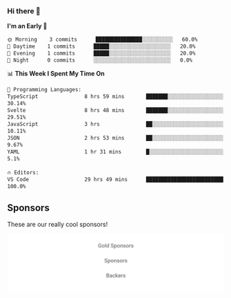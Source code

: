 ### Hi there 👋

<!--
**alexanderniebuhr/alexanderniebuhr** is a ✨ _special_ ✨ repository because its `README.md` (this file) appears on your GitHub profile.

Here are some ideas to get you started:

- 🔭 I’m currently working on ...
- 🌱 I’m currently learning ...
- 👯 I’m looking to collaborate on ...
- 🤔 I’m looking for help with ...
- 💬 Ask me about ...
- 📫 How to reach me: ...
- 😄 Pronouns: ...
- ⚡ Fun fact: ...
-->

<!--START_SECTION:waka-->
**I'm an Early 🐤** 

```text
🌞 Morning    3 commits      ███████████████░░░░░░░░░░   60.0% 
🌆 Daytime    1 commits      █████░░░░░░░░░░░░░░░░░░░░   20.0% 
🌃 Evening    1 commits      █████░░░░░░░░░░░░░░░░░░░░   20.0% 
🌙 Night      0 commits      ░░░░░░░░░░░░░░░░░░░░░░░░░   0.0%

```


📊 **This Week I Spent My Time On** 

```text
💬 Programming Languages: 
TypeScript               8 hrs 59 mins       ███████░░░░░░░░░░░░░░░░░░   30.14% 
Svelte                   8 hrs 48 mins       ███████░░░░░░░░░░░░░░░░░░   29.51% 
JavaScript               3 hrs               ██░░░░░░░░░░░░░░░░░░░░░░░   10.11% 
JSON                     2 hrs 53 mins       ██░░░░░░░░░░░░░░░░░░░░░░░   9.67% 
YAML                     1 hr 31 mins        █░░░░░░░░░░░░░░░░░░░░░░░░   5.1%

🔥 Editors: 
VS Code                  29 hrs 49 mins      █████████████████████████   100.0%

```


<!--END_SECTION:waka-->

## Sponsors

These are our really cool sponsors!

<!-- sponsors -->

<!-- sponsors -->

<p align="center">
  <a href="https://github.com/sponsors/alexanderniebuhr">
    <img src='./sponsors.svg'/>
  </a>
</p>
